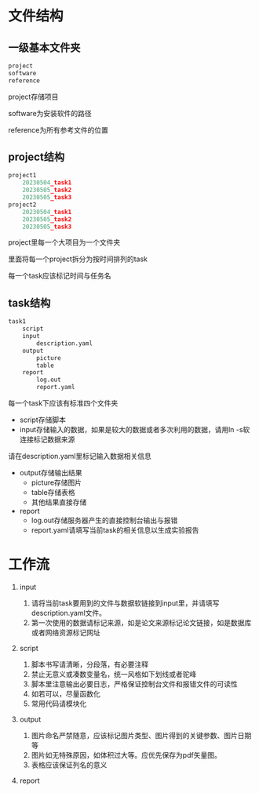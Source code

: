 # 文件结构

## 一级基本文件夹

```python
project
software
reference
```

project存储项目

software为安装软件的路径

reference为所有参考文件的位置

## project结构

```python
project1
	20230504_task1
	20230505_task2
	20230505_task3
project2
	20230504_task1
	20230505_task2
	20230505_task3
```

project里每一个大项目为一个文件夹

里面将每一个project拆分为按时间排列的task

每一个task应该标记时间与任务名

## task结构

```r
task1
	script
	input
		description.yaml
	output
		picture
		table
	report
		log.out
		report.yaml
```

每一个task下应该有标准四个文件夹

- script存储脚本
- input存储输入的数据，如果是较大的数据或者多次利用的数据，请用ln -s软连接标记数据来源

请在description.yaml里标记输入数据相关信息

- output存储输出结果
  - picture存储图片
  - table存储表格
  - 其他结果直接存储
- report
  - log.out存储服务器产生的直接控制台输出与报错
  - report.yaml请填写当前task的相关信息以生成实验报告


# 工作流

1. input

   1. 请将当前task要用到的文件与数据软链接到input里，并请填写description.yaml文件。
   2. 第一次使用的数据请标记来源，如是论文来源标记论文链接，如是数据库或者网络资源标记网址
2. script

   1. 脚本书写请清晰，分段落，有必要注释
   2. 禁止无意义或凑数变量名，统一风格如下划线或者驼峰
   3. 脚本里注意输出必要日志，严格保证控制台文件和报错文件的可读性
   4. 如若可以，尽量函数化
   5. 常用代码请模块化
3. output

   1. 图片命名严禁随意，应该标记图片类型、图片得到的关键参数、图片日期等
   2. 图片如无特殊原因，如体积过大等。应优先保存为pdf矢量图。
   3. 表格应该保证列名的意义
4. report
